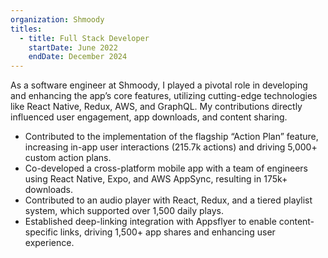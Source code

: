 ```yaml
---
organization: Shmoody
titles:
  - title: Full Stack Developer
    startDate: June 2022
    endDate: December 2024
---
```


As a software engineer at Shmoody, I played a pivotal role in developing and enhancing the app’s core features, utilizing cutting-edge technologies like React Native, Redux, AWS, and GraphQL. My contributions directly influenced user engagement, app downloads, and content sharing.
-	Contributed to the implementation of the flagship “Action Plan” feature, increasing in-app user interactions (215.7k actions) and driving 5,000+ custom action plans.
-	Co-developed a cross-platform mobile app with a team of engineers using React Native, Expo, and AWS AppSync, resulting in 175k+ downloads.
-	Contributed to an audio player with React, Redux, and a tiered playlist system, which supported over 1,500 daily plays.
-	Established deep-linking integration with Appsflyer to enable content-specific links, driving 1,500+ app shares and enhancing user experience.